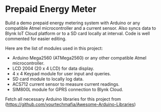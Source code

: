 # Prepaid Energy Meter

Build a demo prepaid energy metering system with Arduino or any compatible Atmel microcontroller and a current sensor. Also syncs data to Blynk IoT Cloud platform or to a SD card locally at interval. Code is well commented for easier editing.

Here are the list of modules used in this project:

* Arduino Mega2560 (ATMega2560) or any other compatible Atmel microcontroller.
* LCD 2004 (20 x 4 LCD) for data display.
* 4 x 4 Keypad module for user input and queries.
* SD card module to locally log data.
* ACS712 current sensor to measure current readings.
* SIM800L module for GPRS connection to Blynk Cloud.

Fetch all necessary Arduino libraries for this project from (https://github.com/yourtechmafia/Awesome-Arduino-Libraries)
